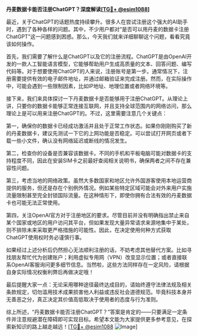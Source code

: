 **丹麦数据卡能否注册ChatGPT？深度解读[[TG💪+ @esim1088](https://t.me/s/esim1088)]**

最近，关于ChatGPT的话题热度持续攀升。很多人在尝试注册这个强大的AI助手时，遇到了各种各样的问题。其中，不少用户都对“是否可以用丹麦的数据卡注册ChatGPT”这一问题感到困惑。那么，今天我们就来详细聊聊这个问题，看看究竟该如何操作。

首先，我们需要了解什么是ChatGPT以及它的注册流程。ChatGPT是由OpenAI开发的一款人工智能语言模型，它能够帮助用户生成高质量的文本、回答问题、编写代码等。对于想要使用ChatGPT的人来说，注册账号是第一步。通常情况下，注册需要提供有效的电子邮件地址，并通过邮箱验证来完成注册。然而，在实际操作中，可能会遇到一些限制因素，比如IP地址、地理位置或者网络环境等。

接下来，我们来具体探讨一下丹麦数据卡是否能够用于注册ChatGPT。从理论上讲，只要你的数据卡能够正常连接互联网，并且支持全球范围内的网络访问，那么理论上是可以用来注册ChatGPT的。不过，这里需要注意几个关键点：

第一，确保你的数据卡已经成功激活并且处于正常工作状态。如果你刚刚购买了新的丹麦数据卡，建议先测试一下它的上网功能是否稳定。可以尝试打开网页或者下载一些小文件，确认没有网络延迟或断线的情况发生。

第二，检查你的设备是否兼容该数据卡。不同的手机和平板电脑可能对数据卡的支持程度不同，因此在安装SIM卡之前最好查阅相关说明书，确保两者之间不存在兼容性问题。

第三，考虑当地的网络政策。虽然大多数国家和地区允许外国游客使用本地运营商提供的服务，但还是存在个别例外情况。例如某些特定区域可能会对外来用户实施流量限制甚至完全封锁国际流量。在这种情形下，即使你拥有合法有效的丹麦数据卡也可能无法正常使用。

第四，关注OpenAI官方对于注册地区的要求。尽管目前并没有明确指出禁止来自某个国家或地区的用户访问其平台，但如果发现大量异常请求来源地集中于某处，则不排除未来采取更严格措施的可能性。因此，在决定使用何种方式获取ChatGPT使用权时务必谨慎行事。

如果经过上述分析后仍然担心无法顺利注册的话，不妨考虑其他替代方案。比如寻找朋友帮忙代为创建账户；利用虚拟专用网（VPN）改变显示位置；或者直接联系OpenAI客服询问更多细节信息。当然啦，这些方法同样存在一定风险，请根据自身实际情况权衡利弊后再做决定哦！

最后提醒大家一点：无论采用哪种途径最终达成目的，请始终遵守法律法规及相关条款规定，切勿滥用技术成果损害他人利益或违反社会道德规范。毕竟科技本身并无善恶之分，真正决定其价值高低取决于使用者的态度与行为准则。

综上所述，“丹麦数据卡能否注册ChatGPT？”答案是肯定的——只要满足一定条件并注意规避潜在障碍即可实现目标。希望本文能为大家提供更多参考意见，在探索新知识的路上越走越远！[[TG💪+ @esim1088](https://t.me/s/esim1088) ![Image](https://i.postimg.cc/4NQfJmqS/Snipaste-2025-05-13-00-14-12.png)]